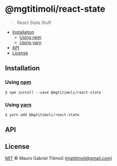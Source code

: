 # @mgtitimoli/react-state

> React State Stuff

<!-- START doctoc generated TOC please keep comment here to allow auto update -->
<!-- DON'T EDIT THIS SECTION, INSTEAD RE-RUN doctoc TO UPDATE -->


- [Installation](#installation)
  - [Using npm](#using-npm)
  - [Using yarn](#using-yarn)
- [API](#api)
- [License](#license)

<!-- END doctoc generated TOC please keep comment here to allow auto update -->

## Installation

### Using [npm](https://docs.npmjs.com/cli/npm)

```
$ npm install --save @mgtitimoli/react-state
```

### Using [yarn](https://yarnpkg.com)

```
$ yarn add @mgtitimoli/react-state
```

## API



## License

[MIT](LICENSE.txt) :copyright: Mauro Gabriel Titimoli (mgtitimoli@gmail.com)